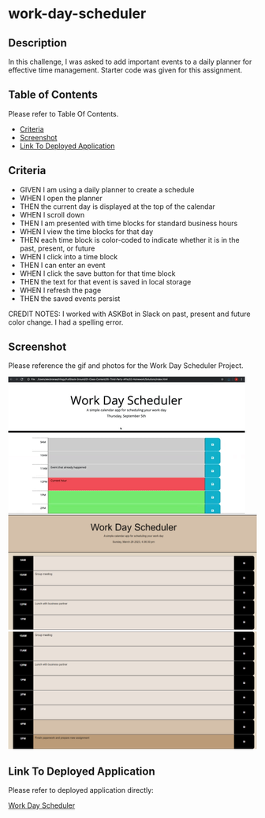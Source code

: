 # work-day-scheduler

## Description

In this challenge, I was asked to add important events to a daily planner for effective time management. Starter code was given for this assignment.

## Table of Contents 

Please refer to Table Of Contents.
- [Criteria](#criteria)
- [Screenshot](#screenshot)
- [Link To Deployed Application](#link-to-deployed-application)

## Criteria

- GIVEN I am using a daily planner to create a schedule
- WHEN I open the planner
- THEN the current day is displayed at the top of the calendar
- WHEN I scroll down
- THEN I am presented with time blocks for standard business hours
- WHEN I view the time blocks for that day
- THEN each time block is color-coded to indicate whether it is in the past, present, or future
- WHEN I click into a time block
- THEN I can enter an event
- WHEN I click the save button for that time block
- THEN the text for that event is saved in local storage
- WHEN I refresh the page
- THEN the saved events persist

CREDIT NOTES: I worked with ASKBot in Slack on past, present and future color change. I had a spelling error. 

## Screenshot 

Please reference the gif and photos for the Work Day Scheduler Project.


![Demo](assets/images/05-third-party-apis-homework-demo.gif)
![Image1](assets/images/work-day-scheduler.png)
![Image2](assets/images/work-day-scheduler1.png)


## Link To Deployed Application

Please refer to deployed application directly:

[Work Day Scheduler](https://susorocode.github.io/work-day-scheduler/)